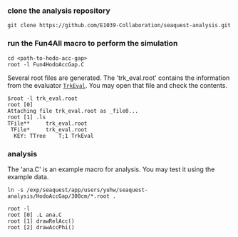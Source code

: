 

### clone the analysis repository
```
git clone https://github.com/E1039-Collaboration/seaquest-analysis.git
```

### run the Fun4All macro to perform the simulation
```
cd <path-to-hodo-acc-gap>
root -l Fun4HodoAccGap.C
```
Several root files are generated.
The 'trk_eval.root' contains the information from the evaluator [`TrkEval`](https://e1039-collaboration.github.io/seaquest-offline-doc/de/d2f/classTrkEval.html).
You may open that file and check the contents.

```
$root -l trk_eval.root 
root [0] 
Attaching file trk_eval.root as _file0...
root [1] .ls
TFile**		trk_eval.root	
 TFile*		trk_eval.root	
  KEY: TTree	T;1	TrkEval
```

### analysis

The 'ana.C' is an example macro for analysis.
You may test it using the example data.

```
ln -s /exp/seaquest/app/users/yuhw/seaquest-analysis/HodoAccGap/300cm/*.root .

root -l
root [0] .L ana.C 
root [1] drawRelAcc()
root [2] drawAccPhi()
```

